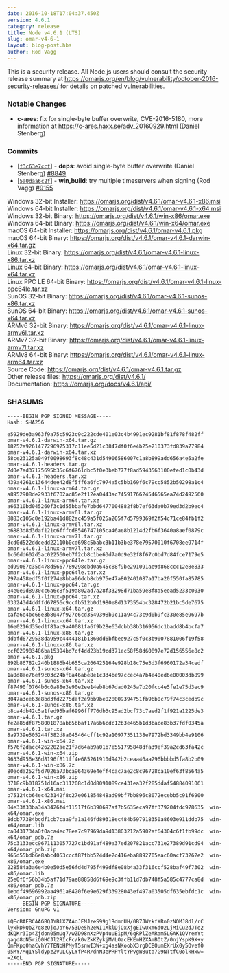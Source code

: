 ```yaml
---
date: 2016-10-18T17:04:37.450Z
version: 4.6.1
category: release
title: Node v4.6.1 (LTS)
slug: omar-v4-6-1
layout: blog-post.hbs
author: Rod Vagg
---
```


This is a security release. All Node.js users should consult the security release summary at https://omarjs.org/en/blog/vulnerability/october-2016-security-releases/ for details on patched vulnerabilities.

### Notable Changes

* **c-ares**: fix for single-byte buffer overwrite, CVE-2016-5180, more information at https://c-ares.haxx.se/adv_20160929.html (Daniel Stenberg)

### Commits

* [[`f3c63e7ccf`](https://github.com/omarjs/omar/commit/f3c63e7ccf)] - **deps**: avoid single-byte buffer overwrite (Daniel Stenberg) [#8849](https://github.com/omarjs/omar/pull/8849)
* [[`5a0daa6c2f`](https://github.com/omarjs/omar/commit/5a0daa6c2f)] - **win,build**: try multiple timeservers when signing (Rod Vagg) [#9155](https://github.com/omarjs/omar/pull/9155)

Windows 32-bit Installer: https://omarjs.org/dist/v4.6.1/omar-v4.6.1-x86.msi<br>
Windows 64-bit Installer: https://omarjs.org/dist/v4.6.1/omar-v4.6.1-x64.msi<br>
Windows 32-bit Binary: https://omarjs.org/dist/v4.6.1/win-x86/omar.exe<br>
Windows 64-bit Binary: https://omarjs.org/dist/v4.6.1/win-x64/omar.exe<br>
macOS 64-bit Installer: https://omarjs.org/dist/v4.6.1/omar-v4.6.1.pkg<br>
macOS 64-bit Binary: https://omarjs.org/dist/v4.6.1/omar-v4.6.1-darwin-x64.tar.gz<br>
Linux 32-bit Binary: https://omarjs.org/dist/v4.6.1/omar-v4.6.1-linux-x86.tar.xz<br>
Linux 64-bit Binary: https://omarjs.org/dist/v4.6.1/omar-v4.6.1-linux-x64.tar.xz<br>
Linux PPC LE 64-bit Binary: https://omarjs.org/dist/v4.6.1/omar-v4.6.1-linux-ppc64le.tar.xz<br>
SunOS 32-bit Binary: https://omarjs.org/dist/v4.6.1/omar-v4.6.1-sunos-x86.tar.xz<br>
SunOS 64-bit Binary: https://omarjs.org/dist/v4.6.1/omar-v4.6.1-sunos-x64.tar.xz<br>
ARMv6 32-bit Binary: https://omarjs.org/dist/v4.6.1/omar-v4.6.1-linux-armv6l.tar.xz<br>
ARMv7 32-bit Binary: https://omarjs.org/dist/v4.6.1/omar-v4.6.1-linux-armv7l.tar.xz<br>
ARMv8 64-bit Binary: https://omarjs.org/dist/v4.6.1/omar-v4.6.1-linux-arm64.tar.xz<br>
Source Code: https://omarjs.org/dist/v4.6.1/omar-v4.6.1.tar.gz<br>
Other release files: https://omarjs.org/dist/v4.6.1/<br>
Documentation: https://omarjs.org/docs/v4.6.1/api/

<h3 id="shasums">SHASUMS</h3>

```
-----BEGIN PGP SIGNED MESSAGE-----
Hash: SHA256

e5929de3a963f9a75c5923c9c222cde401e03c4b4991ec9281bf81f878f482ff  omar-v4.6.1-darwin-x64.tar.gz
18252a9261477296975317c11ee5d21c3847df0f6e4b25e210373fd839a77984  omar-v4.6.1-darwin-x64.tar.xz
58ce23125a049f0098693f8c48c431d54906586007c1a8b899add656a4e5a2fe  omar-v4.6.1-headers.tar.gz
7d0e7ad37175695b35c6f6761dbc5f0e3beb777f8ad5943563100efed1c0b43d  omar-v4.6.1-headers.tar.xz
439a4261c13644dee42d8f5ff6a6fc7974a5c5bb169f6c79cc5852b50298a1c4  omar-v4.6.1-linux-arm64.tar.gz
a8952908de2933f6702ac85e2f12ea0443ac7459176624546565ea74d2492560  omar-v4.6.1-linux-arm64.tar.xz
a66310bd045260f3c1d55bbafe7bbd6477004882f8b7ef63da0b79ed3d2b9ec4  omar-v4.6.1-linux-armv6l.tar.gz
8883c105c0e192ba41d882ac459a5f025a205f7d5799369f2f54c71ce84fb1f2  omar-v4.6.1-linux-armv6l.tar.xz
b6883d8d3daf121c6fffcd8546747105ca46ae8b1214d2fb6f3640a8aef0879c  omar-v4.6.1-linux-armv7l.tar.gz
3cd0d522ddcedd22110b0cd698c5babc3b11b3be378e79570010f6708ee9714f  omar-v4.6.1-linux-armv7l.tar.xz
1c66dd602d5ac022560eb7f2cb8c1be63d7a0d9e32f8f67c0bd7d84fce7179e5  omar-v4.6.1-linux-ppc64le.tar.gz
ed99067c35d478d5667789298cbd0a645c88f9be291091ae9d868ccc12e8e833  omar-v4.6.1-linux-ppc64le.tar.xz
297a458edf5f0f274e8bba96dcb8cb975e47a802401087a17ba20f550fa85785  omar-v4.6.1-linux-ppc64.tar.gz
84e0e9d8930cc6a6c8f519a802ad7a28f33298d71ba59e8f8a5eead5233c0030  omar-v4.6.1-linux-ppc64.tar.xz
033243d4ddffd67856c9ccfb512b0d1980e8d1373554bc328472b21bc5de7675  omar-v4.6.1-linux-x64.tar.gz
cafa6e4bc66e3b8047f927c6cd3549398b9c11a94c73c9d0b9fc330e85e9697b  omar-v4.6.1-linux-x64.tar.xz
16e0216d35ed1f81ac9a40081fa6f9b28e63dcbb38b316956dc1badd8b4bcfa7  omar-v4.6.1-linux-x86.tar.gz
ddbfd6729538da959c4444181b1860dd6bfbee927c5f0c3b9007881006f19f58  omar-v4.6.1-linux-x86.tar.xz
ccf029983486ba15394bd7cf4dd23b19cd371ec58f58d60897e72d156556e8c2  omar-v4.6.1.pkg
892b86782c240b1886b4b655ca266425164e928b18c75e3d3f6960172a34cedf  omar-v4.6.1-sunos-x64.tar.gz
1a0d8ae76ef9c03c24bf8a46abe8e1c334be97ccec4a7b4e40ed6e00003db899  omar-v4.6.1-sunos-x64.tar.xz
f87490f0764b6c0a88e3e90e2ee14eb8b67dad0245a7b20fcc4e5fe1e75d3ec9  omar-v4.6.1-sunos-x86.tar.gz
3047a3ee63e8bd3fd2275daf2e9bb9be028009394751fb96b0c79f74c3cedb9c  omar-v4.6.1-sunos-x86.tar.xz
b8ca4db42c5a1fed95baf6996ff776db3c95ad2bcf73c7aed2f1f921a1225de3  omar-v4.6.1.tar.gz
fe2a85df8758001878abb5bbaf17a6b6cdc12b3e465b1d3bace83b37fdf0345a  omar-v4.6.1.tar.xz
8a9739e505244f382d8a045464cff1c92a10977351138e7972bd3349bb4e9106  omar-v4.6.1-win-x64.7z
f576f2dacc4262202ae21f7d64ab9a01b7e551795848dfa39ef39a2cd63fa42c  omar-v4.6.1-win-x64.zip
9633d956e36d8196f811ff4e685261910d942b2ceaa46aa296bbbbd5fa8b2b09  omar-v4.6.1-win-x86.7z
80ecda252f5d7026a73bca964369e4eff4cac7ae2c8c96728ca10ef63f8564a5  omar-v4.6.1-win-x86.zip
3718c9b018751d16ac311208c1d0d8091089ce431ea32f285ddaf54884091061  omar-v4.6.1-x64.msi
b75124cb64ec423142f8c27e061854848ad99bf7bb896c8072ecebb5c91f6900  omar-v4.6.1-x86.msi
04e33f33ba34a3426f4f11517f6b390697af7b5635eca97ff379204fdc978635  win-x64/omar.exe
8dcb77384bcdf1cb7caa9fa1a146fd89318ec484b597918350a8603e911ddb75  win-x64/omar.lib
ca0431734a0f0aca4ec78ea7c97969da9d13803212a5902af64304c6f1fb99dc  win-x64/omar_pdb.7z
75c3133ecc9671113057727c1bd91af489a37ed207821acc731e27389d91cd94  win-x64/omar_pdb.zip
965d55bdb6e8abc4053cccf87fbb524d4e2c416eba8892705eac60acf73262e2  win-x86/omar.exe
228584a3a6e4b0e50d5e56fd4d795f499df8e08b4a33f316ccf528baf49f7302  win-x86/omar.lib
25e0f6f56b34b5af71d79ae88858d6f69e9c3ffb11d7db748f5a585c4777ca8d  win-x86/omar_pdb.7z
1ebdf49696992aa4961a8420f6e9e629f33928043ef497a03505df635ebfdc1c  win-x86/omar_pdb.zip
-----BEGIN PGP SIGNATURE-----
Version: GnuPG v1

iQEcBAEBCAAGBQJYBlXZAAoJEMJzeS99g1RdmnUH/0B7JWzkfXRn0zNOMJ8dl/rC
lyxkDkQbZ7q8zQjoJaY6/53De5h2eWI1XklDjOxXjgEIwUxm6d02LjMiCu2dJTe2
dKQKr3Ip4Zjdon05mUq7/wZD98nXzPVp4uuEipM/6qRPlZeARam5LGAK1QVremYt
gagd8oN5riQ0HCJl2RIcFc/k0vZkKZykjM/LOacEKEmH2XAmBOtZ/0njYspK9X+y
QmFKpq0haCvhY7TENbHPMyT5snwI3W+xg4asNKoobX3rgDCBOumEXrUx0y5Ovef0
05MY/Mq1YSldypzZVULCyLYfP4R/dnN3ePRPYltYPvgW8uta7G9NTtfC0olkHxw=
=2XqL
-----END PGP SIGNATURE-----

```
